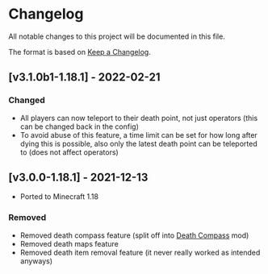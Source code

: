 # Changelog
All notable changes to this project will be documented in this file.

The format is based on [Keep a Changelog].

## [v3.1.0b1-1.18.1] - 2022-02-21
### Changed
- All players can now teleport to their death point, not just operators (this can be changed back in the config)
- To avoid abuse of this feature, a time limit can be set for how long after dying this is possible, also only the latest death point can be teleported to (does not affect operators)

## [v3.0.0-1.18.1] - 2021-12-13
- Ported to Minecraft 1.18
### Removed
- Removed death compass feature (split off into [Death Compass] mod)
- Removed death maps feature
- Removed death item removal feature (it never really worked as intended anyways)

[Keep a Changelog]: https://keepachangelog.com/en/1.0.0/
[Death Compass]: https://www.curseforge.com/minecraft/mc-mods/death-compass-forge
